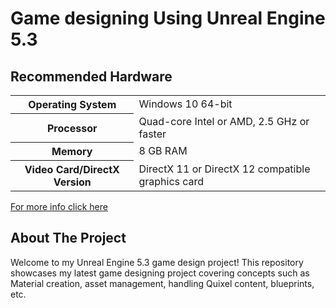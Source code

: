 <h1>Game designing Using Unreal Engine 5.3</h1>

<h2>Recommended Hardware</h2>
<table>
  <tr>
    <th>Operating System</th>
    <td>Windows 10 64-bit</td>
  </tr>
    <tr>
    <th>Processor</th>
    <td>Quad-core Intel or AMD, 2.5 GHz or faster</td>
  </tr>
    <tr>
    <th>Memory</th>
    <td>8 GB RAM</td>
  </tr>
      <tr>
    <th>Video Card/DirectX Version</th>
    <td>DirectX 11 or DirectX 12 compatible graphics card</td>
  </tr>
</table>
<a href = https://docs.unrealengine.com/4.27/en-US/Basics/InstallingUnrealEngine/RecommendedSpecifications/ target='_blank'>For more info click here</a>
</p>

<h2> About The Project </h2>
<p>Welcome to my Unreal Engine 5.3 game design project! This repository showcases my latest game designing project covering concepts such as Material creation, asset management, handling Quixel content, blueprints, etc.</p>

